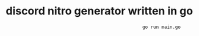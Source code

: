 # discord nitro generator written in go

                                                      go run main.go
